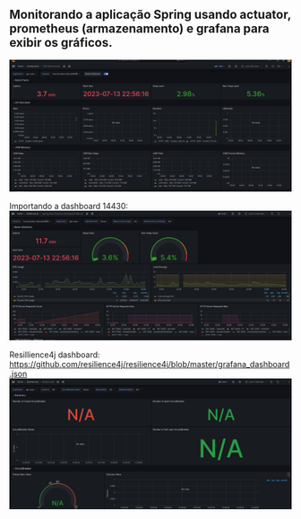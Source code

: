 ## Monitorando a aplicação Spring usando actuator, prometheus (armazenamento) e grafana para exibir os gráficos.

![img_1.png](img_1.png)

Importando a dashboard 14430:
![img_2.png](img_2.png)

Resillience4j dashboard: https://github.com/resilience4j/resilience4j/blob/master/grafana_dashboard.json
![img_3.png](img_3.png)
